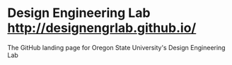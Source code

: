 # Design Engineering Lab http://designengrlab.github.io/ #
The GitHub landing page for Oregon State University's Design Engineering Lab
